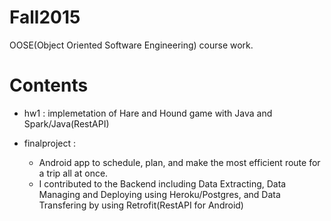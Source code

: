# Fall2015
OOSE(Object Oriented Software Engineering) course work.

# Contents 
- hw1 : 
  implemetation of Hare and Hound game with Java and Spark/Java(RestAPI)
- finalproject : 

    - Android app to schedule, plan, and make the most efficient route for a trip all at once.
    - I contributed to the Backend including Data Extracting, Data Managing and Deploying using Heroku/Postgres, and Data Transfering by using Retrofit(RestAPI for Android) 
